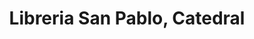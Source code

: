 ---
title: "Libreria San Pablo, Catedral"
url: /ciudad-de-guatemala/libreria-san-pablo-catedral/
shop: Bücher
---